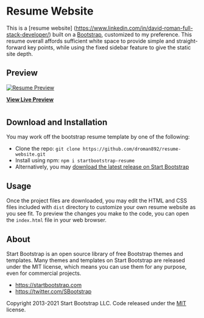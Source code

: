 # Resume Website

This is a [resume website] (https://www.linkedin.com/in/david-roman-full-stack-developer/) built on a [Bootstrap](https://getbootstrap.com/), customized to my preference.  This resume overall affords sufficient white space to provide simple and straight-forward key points, while using the fixed sidebar feature to give the static site depth.

## Preview

[![Resume Preview](https://ibb.co/SsLLf86)](https://www.linkedin.com/in/david-roman-full-stack-developer/)

**[View Live Preview](https://www.linkedin.com/in/david-roman-full-stack-developer/)**

#

## Download and Installation

You may work off the bootstrap resume template by one of the following:

- Clone the repo: `git clone https://github.com/droman892/resume-website.git`
- Install using npm: `npm i startbootstrap-resume`
- Alternatively, you may [download the latest release on Start Bootstrap](https://startbootstrap.com/theme/resume/)

## Usage

Once the project files are downloaded, you may edit the HTML and CSS files included with `dist` directory to customize your own resume website as you see fit. To preview the changes you make to the code, you can open the `index.html` file in your web browser.


## About

Start Bootstrap is an open source library of free Bootstrap themes and templates. Many themes and templates on Start Bootstrap are released under the MIT license, which means you can use them for any purpose, even for commercial projects.

- <https://startbootstrap.com>
- <https://twitter.com/SBootstrap>

Copyright 2013-2021 Start Bootstrap LLC. Code released under the [MIT](https://github.com/StartBootstrap/startbootstrap-resume/blob/master/LICENSE) license.
